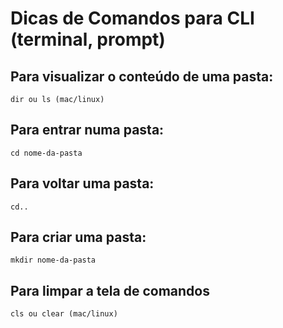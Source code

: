 # Dicas de Comandos para CLI (terminal, prompt)

## Para visualizar o conteúdo de uma pasta:
`dir ou ls (mac/linux)`

## Para entrar numa pasta:
`cd nome-da-pasta`

## Para voltar uma pasta:
`cd..`

## Para criar uma pasta:
`mkdir nome-da-pasta`

## Para limpar a tela de comandos
`cls ou clear (mac/linux)`